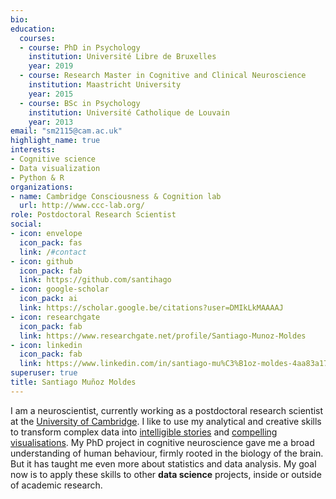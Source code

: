 ```yaml
---
bio:
education:
  courses:
  - course: PhD in Psychology
    institution: Université Libre de Bruxelles
    year: 2019
  - course: Research Master in Cognitive and Clinical Neuroscience
    institution: Maastricht University
    year: 2015
  - course: BSc in Psychology
    institution: Université Catholique de Louvain
    year: 2013
email: "sm2115@cam.ac.uk"
highlight_name: true
interests:
- Cognitive science
- Data visualization
- Python & R
organizations:
- name: Cambridge Consciousness & Cognition lab
  url: http://www.ccc-lab.org/
role: Postdoctoral Research Scientist
social:
- icon: envelope
  icon_pack: fas
  link: /#contact
- icon: github
  icon_pack: fab
  link: https://github.com/santihago
- icon: google-scholar
  icon_pack: ai
  link: https://scholar.google.be/citations?user=DMIkLkMAAAAJ
- icon: researchgate
  icon_pack: fab
  link: https://www.researchgate.net/profile/Santiago-Munoz-Moldes
- icon: linkedin
  icon_pack: fab
  link: https://www.linkedin.com/in/santiago-mu%C3%B1oz-moldes-4aa83a170/
superuser: true
title: Santiago Muñoz Moldes
---
```


I am a neuroscientist, currently working as a postdoctoral research scientist at the [University of Cambridge](https://www.neuroscience.cam.ac.uk/directory/profile.php?sm2115). I like to use my analytical and creative skills to transform complex data into [intelligible stories](/research) and [compelling visualisations](/dataviz). My PhD project in cognitive neuroscience gave me a broad understanding of human behaviour, firmly rooted in the biology of the brain. But it has taught me even more about statistics and data analysis. My goal now is to apply these skills to other **data science** projects, inside or outside of academic research.
